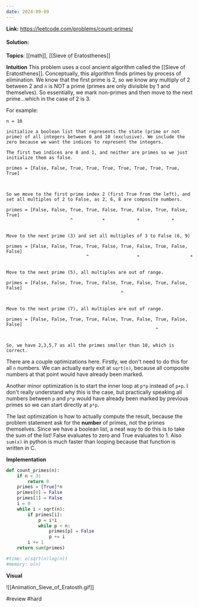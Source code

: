 ```yaml
---
date: 2024-09-09
---
```

**Link:** https://leetcode.com/problems/count-primes/
#### Solution:

**Topics**: [[math]], [[Sieve of Eratosthenes]]

**Intuition**
This problem uses a cool ancient algorithm called the [[Sieve of Eratosthenes]]. Conceptually, this algorithm finds primes by process of elimination. We know that the first prime is 2, so we know any multiply of 2 between 2 and `n` is NOT a prime (primes are only divisible by 1 and themselves). So essentially, we mark non-primes and then move to the next prime...which in the case of 2 is 3.

For example:
```
n = 10

initialize a boolean list that represents the state (prime or not prime) of all integers between 0 and 10 (exclusive). We include the zero because we want the indices to represent the integers. 

The first two indices are 0 and 1, and neither are primes so we just initialize them as false.

primes = [False, False, True, True, True, True, True, True, True, True]
                        

						
So we move to the first prime index 2 (first True from the left), and set all multiples of 2 to False, as 2, 6, 8 are composite numbers. 

primes = [False, False, True, True, False, True, False, True, False, True]
                        ^           *            *            *


Move to the next prime (3) and set all multiples of 3 to False (6, 9)

primes = [False, False, True, True, False, True, False, True, False, False]
                              ^                  *                   *


Move to the next prime (5), all multiples are out of range.

primes = [False, False, True, True, False, True, False, True, False, False]
                                           ^


Move to the next prime (7), all multiples are out of range. 

primes = [False, False, True, True, False, True, False, True, False, False]
                                                        ^


So, we have 2,3,5,7 as all the primes smaller than 10, which is correct.
```

There are a couple optimizations here. Firstly, we don't need to do this for all `n` numbers. We can actually early exit at `sqrt(n)`, because all composite numbers at that point would have already been marked. 

Another minor optimization is to start the inner loop at `p*p` instead of `p+p`. I don't really understand why this is the case, but practically speaking all numbers between `p` and `p*p` would have already been marked by previous primes so we can start directly at `p*p`. 

The last optimization is how to actually compute the result, because the problem statement ask for the **number** of primes, not the primes themselves. Since we have a boolean list, a neat way to do this is to take the sum of the list! False evaluates to zero and True evaluates to 1. Also `sum(x)` in python is much faster than looping because that function is written in C. 

**Implementation**
```python
def count_primes(n):
	if n < 3:
		return 0
	primes = [True]*n
	primes[0] = False
	primes[1] = False
	i = 0
	while i < sqrt(n):
		if primes[i]:
			p = i*i
			while p < n:
				primes[p] = False
				p += i
		i += 1
	return sum(primes)

#time: o(sqrt(n)log(n))
#memory: o(n)
```

**Visual**

![[Animation_Sieve_of_Eratosth.gif]]

#review 
#hard 



